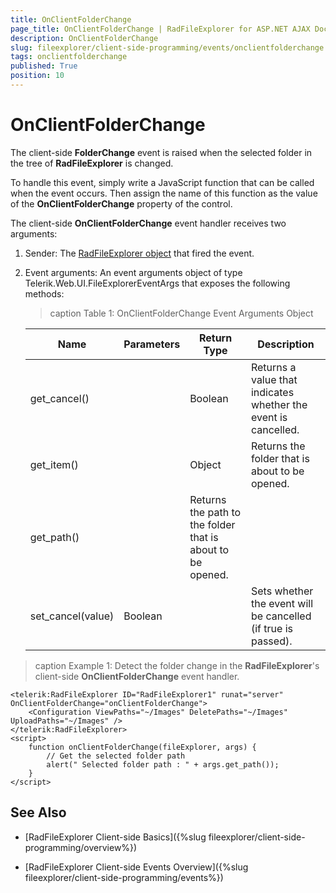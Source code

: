 ```yaml
---
title: OnClientFolderChange
page_title: OnClientFolderChange | RadFileExplorer for ASP.NET AJAX Documentation
description: OnClientFolderChange
slug: fileexplorer/client-side-programming/events/onclientfolderchange
tags: onclientfolderchange
published: True
position: 10
---
```


# OnClientFolderChange

The client-side **FolderChange** event is raised when the selected folder in the tree of **RadFileExplorer** is changed.

To handle this event, simply write a JavaScript function that can be called when the event occurs. Then assign the name of this function as the value of the **OnClientFolderChange** property of the control.

The client-side **OnClientFolderChange** event handler receives two arguments:

1. Sender: The [RadFileExplorer object](https://docs.telerik.com/devtools/aspnet-ajax/api/client/Telerik.Web.UI.RadFileExplorer) that fired the event.

1. Event arguments: An event arguments object of type Telerik.Web.UI.FileExplorerEventArgs that exposes the following methods:

	>caption Table 1: OnClientFolderChange Event Arguments Object

	|  **Name**  |  **Parameters**  |  **Return Type**  |  **Description**  |
	| ------ | ------ | ------ | ------ |
	|get_cancel()||Boolean|Returns a value that indicates whether the event is cancelled.|
	|get_item()||Object|Returns the folder that is about to be opened.|
	|get_path()||Returns the path to the folder that is about to be opened.|
	|set_cancel(value)|Boolean||Sets whether the event will be cancelled (if true is passed).|

>caption Example 1: Detect the folder change in the **RadFileExplorer**'s client-side **OnClientFolderChange** event handler.

````ASP.NET
<telerik:RadFileExplorer ID="RadFileExplorer1" runat="server"  OnClientFolderChange="onClientFolderChange">
    <Configuration ViewPaths="~/Images" DeletePaths="~/Images" UploadPaths="~/Images" />
</telerik:RadFileExplorer>
<script>
    function onClientFolderChange(fileExplorer, args) {
        // Get the selected folder path    
        alert(" Selected folder path : " + args.get_path());
    }
</script>
````


## See Also

 * [RadFileExplorer Client-side Basics]({%slug fileexplorer/client-side-programming/overview%})

 * [RadFileExplorer Client-side Events Overview]({%slug fileexplorer/client-side-programming/events%})
